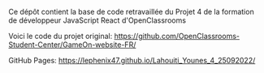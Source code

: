 Ce dépôt contient la base de code retravaillée du Projet 4 de la formation de développeur JavaScript React d'OpenClassrooms

Voici le code du projet original: https://github.com/OpenClassrooms-Student-Center/GameOn-website-FR/

GitHub Pages: https://lephenix47.github.io/Lahouiti_Younes_4_25092022/
